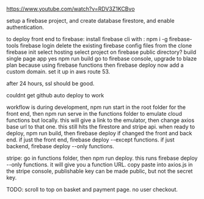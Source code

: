 https://www.youtube.com/watch?v=RDV3Z1KCBvo

setup a firebase project, and create database firestore, and enable authentication.

to deploy front end to firebase:
install firebase cli with : npm i -g firebase-tools
firebase login
delete the existing firebase config files from the clone
firebase init
select hosting
select project on firebase
public directory? build
single page app yes
npm run build
go to firebase console, upgrade to blaze plan because using firebase functions
then firebase deploy
now add a custom domain. set it up in aws route 53.

after 24 hours, ssl should be good.

couldnt get github auto deploy to work

workflow is during development, npm run start in the root folder for the front end, then npm run serve in the functions folder to emulate cloud functions but locally. this will give a link to the emulator, then change axios base url to that one. this still hits the firestore and stripe api.
when ready to deploy, npm run build, then firebase deploy if changed the front and back end.
if just the front end, firebase deploy --except functions. if just backend, firebase deploy --only functions.

stripe:
go in functions folder, then npm run deploy. this runs firebase deploy --only functions.
it will give you a function URL. copy paste into axios.js
in the stripe console, publishable key can be made public, but not the secret key.

TODO:
scroll to top on basket and payment page.
no user checkout.
